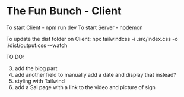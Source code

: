 # The Fun Bunch - Client

To start Client - npm run dev
To start Server - nodemon

To update the dist folder on Client: npx tailwindcss -i .src/index.css -o ./dist/output.css --watch


TO DO:

3) add the blog part
4) add another field to manually add a date and display that instead?
5) styling with Tailwind
6) add a Sal page with a link to the video and picture of sign